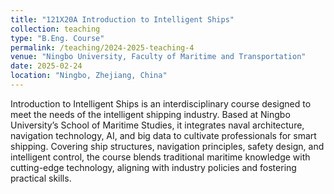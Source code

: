 ```yaml
---
title: "121X20A Introduction to Intelligent Ships"
collection: teaching
type: "B.Eng. Course"
permalink: /teaching/2024-2025-teaching-4
venue: "Ningbo University, Faculty of Maritime and Transportation"
date: 2025-02-24
location: "Ningbo, Zhejiang, China"
---
```

Introduction to Intelligent Ships is an interdisciplinary course designed to meet the needs of the intelligent shipping industry. Based at Ningbo University’s School of Maritime Studies, it integrates naval architecture, navigation technology, AI, and big data to cultivate professionals for smart shipping. Covering ship structures, navigation principles, safety design, and intelligent control, the course blends traditional maritime knowledge with cutting-edge technology, aligning with industry policies and fostering practical skills.
